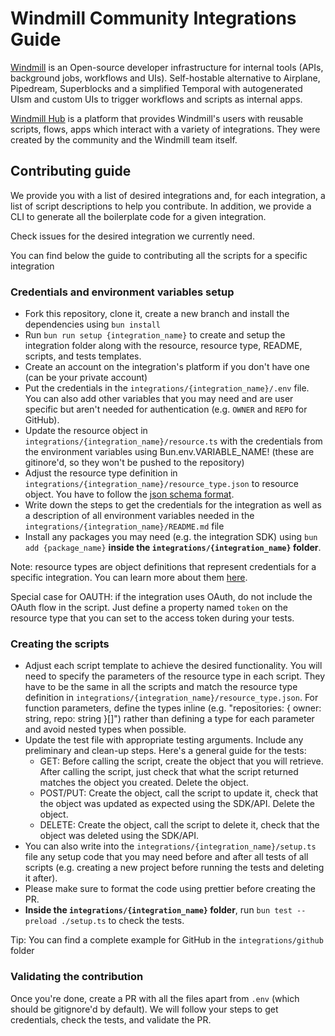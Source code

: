 # Windmill Community Integrations Guide

[Windmill](https://www.windmill.dev/) is an Open-source developer infrastructure for internal tools (APIs, background jobs, workflows and UIs). Self-hostable alternative to Airplane, Pipedream, Superblocks and a simplified Temporal with autogenerated UIsm and custom UIs to trigger workflows and scripts as internal apps.

[Windmill Hub](https://hub.windmill.dev/) is a platform that provides Windmill's users with reusable scripts, flows, apps which interact with a variety of integrations. They were created by the community and the Windmill team itself. 

## Contributing guide

We provide you with a list of desired integrations and, for each integration, a list of script descriptions to help you contribute.
In addition, we provide a CLI to generate all the boilerplate code for a given integration.

Check issues for the desired integration we currently need.

You can find below the guide to contributing all the scripts for a specific integration

### Credentials and environment variables setup

- Fork this repository, clone it, create a new branch and install the dependencies using `bun install`
- Run `bun run setup {integration_name}` to create and setup the integration folder along with the resource, resource type, README, scripts, and tests templates.
- Create an account on the integration's platform if you don't have one (can be your private account)
- Put the credentials in the `integrations/{integration_name}/.env` file. You can also add other variables that you may need and are user specific but aren't needed for authentication (e.g. `OWNER` and `REPO` for GitHub).
- Update the resource object in `integrations/{integration_name}/resource.ts` with the credentials from the environment variables using Bun.env.VARIABLE_NAME! (these are gitinore'd, so they won't be pushed to the repository)
- Adjust the resource type definition in `integrations/{integration_name}/resource_type.json` to resource object. You have to follow the [json schema format](https://json-schema.org/learn/getting-started-step-by-step).
- Write down the steps to get the credentials for the integration as well as a description of all environment variables needed in the `integrations/{integration_name}/README.md` file
- Install any packages you may need (e.g. the integration SDK) using `bun add {package_name}` **inside the `integrations/{integration_name}` folder**.

Note: resource types are object definitions that represent credentials for a specific integration. You can learn more about them [here](https://www.windmill.dev/docs/core_concepts/resources_and_types).

Special case for OAUTH: if the integration uses OAuth, do not include the OAuth flow in the script. Just define a property named `token` on the resource type that you can set to the access token during your tests.

### Creating the scripts

- Adjust each script template to achieve the desired functionality. You will need to specify the parameters of the resource type in each script. They have to be the same in all the scripts and match the resource type definition in `integrations/{integration_name}/resource_type.json`. For function parameters, define the types inline (e.g. "repositories: { owner: string, repo: string }[]") rather than defining a type for each parameter and avoid nested types when possible.
- Update the test file with appropriate testing arguments. Include any preliminary and clean-up steps. Here's a general guide for the tests:
  - GET: Before calling the script, create the object that you will retrieve. After calling the script, just check that what the script returned matches the object you created. Delete the object.
  - POST/PUT: Create the object, call the script to update it, check that the object was updated as expected using the SDK/API. Delete the object.
  - DELETE: Create the object, call the script to delete it, check that the object was deleted using the SDK/API.
- You can also write into the `integrations/{integration_name}/setup.ts` file any setup code that you may need before and after all tests of all scripts (e.g. creating a new project before running the tests and deleting it after).
- Please make sure to format the code using prettier before creating the PR.
- **Inside the `integrations/{integration_name}` folder**, run `bun test --preload ./setup.ts` to check the tests.

Tip: You can find a complete example for GitHub in the `integrations/github` folder

### Validating the contribution

Once you're done, create a PR with all the files apart from `.env` (which should be gitignore'd by default). We will follow your steps to get credentials, check the tests, and validate the PR. 


<!-- 

## Desired integrations

- Zoom
- Gforms (v)
- Typeform (v)
- Reddit (v)
- WooCommerce (v)
- Accelo
- Mailgun
- Todoist
- GCloud
- LinkedIn
- Pushover

## Desired OpenAPI integrations

- [Digital Ocean](https://raw.githubusercontent.com/digitalocean/openapi/main/specification/DigitalOcean-public.v2.yaml)
- [DocuSign](https://raw.githubusercontent.com/docusign/OpenAPI-Specifications/master/esignature.rest.swagger-v2.1.json)
- [Dropbox](https://raw.githubusercontent.com/dropbox/dropbox-api-spec/master/dropbox_api_v2.json)
- [Klaviyo](https://raw.githubusercontent.com/klaviyo/openapi/main/openapi/stable.json)
- [Segment](blob:https://docs.segmentapis.com/f819be65-205f-4cc1-acc3-6e62d73068cf)
- [smartsheet](blob:https://smartsheet.redoc.ly/48102eb8-af78-4edc-a31f-420228a5a198)
- [Splitwise](https://raw.githubusercontent.com/splitwise/api-docs/main/splitwise.yaml)
- [Supabase](https://api.supabase.com/api/v1-json)
- [Gitlab](https://gitlab.com/gitlab-org/gitlab/-/blob/master/doc/api/openapi/openapi.yaml)
- [Pipedrive](https://developers.pipedrive.com/docs/api/v1/openapi.yaml)
- [Microsoft graph](https://raw.githubusercontent.com/microsoftgraph/msgraph-metadata/master/openapi/v1.0/openapi.yaml)
- [Kraken](https://docs.kraken.com/rest/)

## Postman collections
- Zoho
- Paypal
- Salesforce
- Clickup
- ActiveCampaign
- Calendly
- Segment API

## Contributing guide

### Contributing a single or few scripts

Go directly on [Windmill Hub](https://hub.windmill.dev/), create your script, we will then review your script and approve it to make it available to all users. You can ping us on [discord](https://discord.gg/aT3NhuxSK4) if you think we've missed it.

### Contributing a whole collection of scripts for a specific integration using their OpenAPI specification

1. Follow the guide below to generate scripts for a given integration.
2. Once you're done, you have to test at least one of the generated script for each verb (GET, POST/PUT and DELETE).
You might need to create an account to get credentials.
You can find a template for the test file in the template folder.
3. You should set the description of the resource type (`*.resource_type.json` file) with instructions on how to get the credentials.
4. Once you've checked that it worked, create a PR with all the generated scripts, the resource type definition and the test file (DO NOT INCLUDE the test credentials) in the correct folder. 
In the PR description, you should include a description of the integration and a link to the documentation.
The PR also has to include a video of the test running and working.

#### OpenAPI code generator CLI

We have published a [CLI (bun only)](https://www.npmjs.com/package/@windmill-labs/openapi-codegen-cli) to generate scripts from an OpenAPI spec which makes it easy to generate a large number of scripts at once.

Minimal example:
```
bunx @windmill-labs/openapi-codegen-cli --hub --schemaUrl "urlOrLocalOpenApiSpecInJsonOrYaml" --outputDir "./integration_name" --resourceTypeName "IntegrationName" --pretty
```

The --hub option is necessary to make sure the generated content is in the right format to be uploaded on the hub. The outputDir has to be the integration name in snake case and the resourceTypeName will be automatically converted to pascal case.

The CLI allows you to customise the scripts generated according to the authorisation system of the integration API. You can see all the available options below.

Here's a working example for generating scripts for GitHub
```
bunx @windmill-labs/openapi-codegen-cli \
  --hub \
  --schemaUrl "https://raw.githubusercontent.com/github/rest-api-description/main/descriptions/api.github.com/api.github.com.json" \
  --outputDir "./github" \
  --resourceTypeName "github"
```

#### Options

**Schema url**

The schema url can be a local file or a remote url. It can be a json or yaml file.

**Override base url**

Instead of using the base url from the spec file, you can override it by passing the `--baseUrl "https://api.example.com"` flag.

**Bearer auth**

By default, bearer authentication is used. It will define a token property on the resource type. You can change the name of the token property by passing the `--tokenName "token"` flag.

**Basic auth**

For basic authentication, pass the `--authKind basic` flag. By default, it will add "username" and "password" to the resource type. You can change the names of the properties in the resource type by passing the `--usernameName "username"` and `--passwordName "password"` flags.

**Query auth**

For query authentication, pass the `--authKind query` flag. By default, it will add a token property on the resource type and pass the token as a query parameter named "token". Setting tokenName will change the name of the token property as well as the name of the query parameter. A key property will also be added to the resource types and passed as a query parameter named "key".

**Header auth**

For header authentication, pass the `--authKind header` flag and the `--headerName "X-CUSTOM-HEADER"` flag. Like for bearer and query auth, it will add a token property to the resource type. You can change the name of the token property in the resource type by passing the `--tokenName "token"` flag.

**Extra resource type params for path params**

You can specify parameters of the path to be included in the resource type by adding the `--extraResourceParams "extraParameter1,extraParameter2"` flag.
The generated script path will use the resource type properties instead of taking them as parameters.
This is useful when you have a path parameter (e.g. {subdomain}, {organisation_id}, etc...) that is common to all endpoints of the spec and you don't want to pass it as a parameter in each script. 

**Extra headers**

You can also specify extra headers to be passed to each request by adding the `--extraHeaders "header1:propertyName1,header2:propertyName2"` flag.
Those property names will be added to the resource type.

**Specifying tags**

You can limit the CLI to only generate scripts for a subset of the spec tags by passing the `--tags "tag1,tag2"` flag.
 -->
